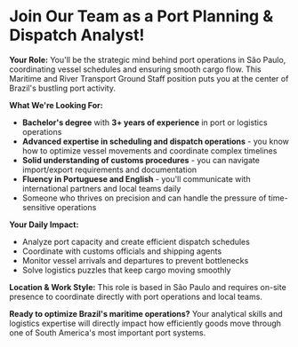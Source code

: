 # Join Our Team as a Port Planning & Dispatch Analyst!

**Your Role:**
You'll be the strategic mind behind port operations in São Paulo, coordinating vessel schedules and ensuring smooth cargo flow. This Maritime and River Transport Ground Staff position puts you at the center of Brazil's bustling port activity.

**What We're Looking For:**
- **Bachelor's degree** with **3+ years of experience** in port or logistics operations
- **Advanced expertise in scheduling and dispatch operations** - you know how to optimize vessel movements and coordinate complex timelines
- **Solid understanding of customs procedures** - you can navigate import/export requirements and documentation
- **Fluency in Portuguese and English** - you'll communicate with international partners and local teams daily
- Someone who thrives on precision and can handle the pressure of time-sensitive operations

**Your Daily Impact:**
- Analyze port capacity and create efficient dispatch schedules
- Coordinate with customs officials and shipping agents
- Monitor vessel arrivals and departures to prevent bottlenecks
- Solve logistics puzzles that keep cargo moving smoothly

**Location & Work Style:**
This role is based in São Paulo and requires on-site presence to coordinate directly with port operations and local teams.

**Ready to optimize Brazil's maritime operations?** Your analytical skills and logistics expertise will directly impact how efficiently goods move through one of South America's most important port systems.